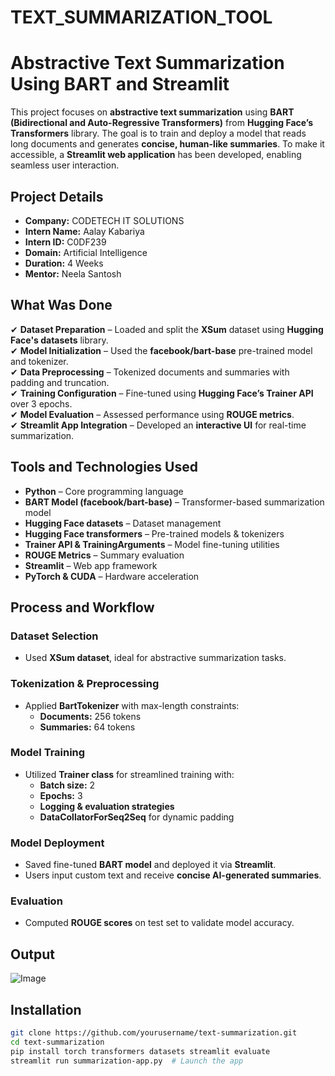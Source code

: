 # TEXT_SUMMARIZATION_TOOL
# Abstractive Text Summarization Using BART and Streamlit  
This project focuses on **abstractive text summarization** using **BART (Bidirectional and Auto-Regressive Transformers)** from **Hugging Face’s Transformers** library. The goal is to train and deploy a model that reads long documents and generates **concise, human-like summaries**. To make it accessible, a **Streamlit web application** has been developed, enabling seamless user interaction.

## Project Details  
- **Company:** CODETECH IT SOLUTIONS  
- **Intern Name:** Aalay Kabariya 
- **Intern ID:** C0DF239 
- **Domain:** Artificial Intelligence  
- **Duration:** 4 Weeks  
- **Mentor:** Neela Santosh  

## What Was Done  
✔ **Dataset Preparation** – Loaded and split the **XSum** dataset using **Hugging Face's datasets** library.  
✔ **Model Initialization** – Used the **facebook/bart-base** pre-trained model and tokenizer.  
✔ **Data Preprocessing** – Tokenized documents and summaries with padding and truncation.  
✔ **Training Configuration** – Fine-tuned using **Hugging Face’s Trainer API** over 3 epochs.  
✔ **Model Evaluation** – Assessed performance using **ROUGE metrics**.  
✔ **Streamlit App Integration** – Developed an **interactive UI** for real-time summarization.  

## Tools and Technologies Used  
- **Python** – Core programming language  
- **BART Model (facebook/bart-base)** – Transformer-based summarization model  
- **Hugging Face datasets** – Dataset management  
- **Hugging Face transformers** – Pre-trained models & tokenizers  
- **Trainer API & TrainingArguments** – Model fine-tuning utilities  
- **ROUGE Metrics** – Summary evaluation  
- **Streamlit** – Web app framework  
- **PyTorch & CUDA** – Hardware acceleration  

## Process and Workflow  
### **Dataset Selection**  
- Used **XSum dataset**, ideal for abstractive summarization tasks.  

### **Tokenization & Preprocessing**  
- Applied **BartTokenizer** with max-length constraints:  
  - **Documents:** 256 tokens  
  - **Summaries:** 64 tokens  

### **Model Training**  
- Utilized **Trainer class** for streamlined training with:  
  - **Batch size:** 2  
  - **Epochs:** 3  
  - **Logging & evaluation strategies**  
  - **DataCollatorForSeq2Seq** for dynamic padding  

### **Model Deployment**  
- Saved fine-tuned **BART model** and deployed it via **Streamlit**.  
- Users input custom text and receive **concise AI-generated summaries**.  

### **Evaluation**  
- Computed **ROUGE scores** on test set to validate model accuracy.  

## Output  
![Image](https://github.com/user-attachments/assets/8c08f30f-a91a-42f4-a4af-65e52a3c723a)

## Installation  
```bash
git clone https://github.com/yourusername/text-summarization.git
cd text-summarization
pip install torch transformers datasets streamlit evaluate
streamlit run summarization-app.py  # Launch the app
